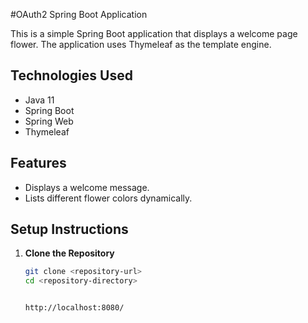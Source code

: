 #OAuth2 Spring Boot Application

This is a simple Spring Boot application that displays a welcome page flower. The application uses Thymeleaf as the template engine.

## Technologies Used

- Java 11
- Spring Boot
- Spring Web
- Thymeleaf

## Features

- Displays a welcome message.
- Lists different flower colors dynamically.

## Setup Instructions

1. **Clone the Repository**

   ```bash
   git clone <repository-url>
   cd <repository-directory>


   http://localhost:8080/


